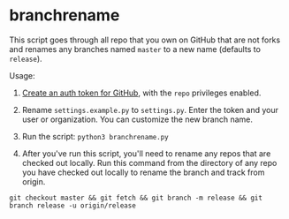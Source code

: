 # branchrename

This script goes through all repo that you own on GitHub that are not forks and renames any branches named `master` to a new name (defaults to `release`).

Usage:

1. [Create an auth token for GitHub](https://github.com/settings/tokens), with the `repo` privileges enabled.
2. Rename `settings.example.py` to `settings.py`. Enter the token and your user or organization. You can customize the new branch name.
3. Run the script: `python3 branchrename.py`

4. After you've run this script, you'll need to rename any repos that are checked out locally. Run this command from the directory of any repo you have checked out locally to rename the branch and track from origin.

`git checkout master && git fetch && git branch -m release && git branch release -u origin/release`
